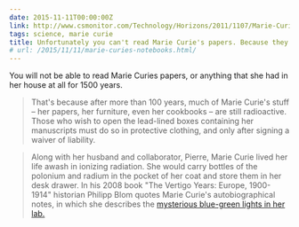 ```yaml
---
date: 2015-11-11T00:00:00Z
link: http://www.csmonitor.com/Technology/Horizons/2011/1107/Marie-Curie-Why-her-papers-are-still-radioactive
tags: science, marie curie
title: Unfortunately you can't read Marie Curie's papers. Because they are too radioactive.
# url: /2015/11/11/marie-curies-notebooks.html/
---
```


You will not be able to read Marie Curies papers, or anything that she had in her house at all for 1500 years.

> That's because after more than 100 years, much of Marie Curie's stuff – her papers, her furniture, even her cookbooks – are still radioactive. Those who wish to open the lead-lined boxes containing her manuscripts must do so in protective clothing, and only after signing a waiver of liability. 

> Along with her husband and collaborator, Pierre, Marie Curie lived her life awash in ionizing radiation. She would carry bottles of the polonium and radium in the pocket of her coat and store them in her desk drawer. In his 2008 book "The Vertigo Years: Europe, 1900-1914" historian Philipp Blom quotes Marie Curie's autobiographical notes, in which she describes the <a href="http://books.google.com/books?id=-3G9gMNCpowC&amp;lpg=PA76&amp;dq=%22The%20glowing%20tubes%20looked%20like%20faint%2C%20fairy%20lights.%22&amp;pg=PA76#v=onepage&amp;q=One%20of%20our%20joys%20was%20to%20go%20into%20our%20workroom%20at%20night;%20we%20then%20perceived%20on%20all%20sides%20the%20feebly%20luminous%20silhouettes%20of%20the%20bottles%20of%20capsules%20containing%20our%20products.%20It%20was%20really%20a%20lovely%20sight%20and%20one%20always%20new%20to%20us.%20The%20glowing%20tubes%20looked%20like%20faint,%20fairy%20lights.%20%20&amp;f=false%20" target="_blank">mysterious blue-green lights in her lab.</a>